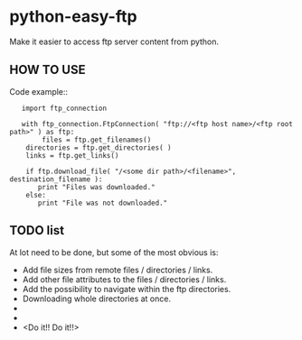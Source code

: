 python-easy-ftp
===============

Make it easier to access ftp server content from python.

HOW TO USE
----------
Code example::

       import ftp_connection

       with ftp_connection.FtpConnection( "ftp://<ftp host name>/<ftp root path>" ) as ftp:
       	    files = ftp.get_filenames()
	    directories = ftp.get_directories( )
	    links = ftp.get_links()

	    if ftp.download_file( "/<some dir path>/<filename>", destination_filename ):
	       print "Files was downloaded."
	    else:
	       print "File was not downloaded."


TODO list
---------
At lot need to be done, but some of the most obvious is:

- Add file sizes from remote files / directories / links.
- Add other file attributes to the files / directories / links.
- Add the possibility to navigate within the ftp directories.
- Downloading whole directories at once.
- <Add more here...>
- <Add even more here>
- <Do it!! Do it!!>
